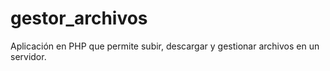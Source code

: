 # gestor_archivos
Aplicación en PHP que permite subir, descargar y gestionar archivos en un servidor.
